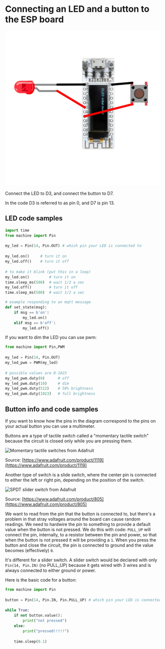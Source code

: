 # Connecting an LED and a button to the ESP board

![wiring diagram](wiring-led-button.JPG)

Connect the LED to D3, and connect the button to D7.

In the code D3 is referred to as pin 0, and D7 is pin 13.

## LED code samples

```python
import time
from machine import Pin

my_led = Pin(14, Pin.OUT) # which pin your LED is connected to

my_led.on()     # turn it on
my_led.off()    # turn it off

# to make it blink (put this in a loop)
my_led.on()         # turn it on
time.sleep_ms(500)  # wait 1/2 a sec
my_led.off()        # turn it off
time.sleep_ms(500)  # wait 1/2 a sec

```

```python
# example responding to an mqtt message
def set_state(msg):
    if msg == b'on':
        my_led.on()
    elif msg == b'off':
        my_led.off()
```

If you want to dim the LED you can use pwm:

```python
from machine import Pin,PWM

my_led = Pin(14, Pin.OUT)
my_led_pwm = PWM(my_led)

# possible values are 0-1023
my_led_pwm.duty(0)      # off
my_led_pwm.duty(10)     # dim
my_led_pwm.duty(512)    # 50% brightness
my_led_pwm.duty(1023)   # full brightness
```

## Button info and code samples

If you want to know how the pins in the diagram correspond to the pins on your actual button you can use a multimeter.

Buttons are a type of tactile switch called a "momentary tactile switch" because the circuit is closed only while you are pressing them.

![Momentary tactile switches from Adafruit](../docs/media/buttons_sm.jpg)

Source: [https://www.adafruit.com/product/1119](https://www.adafruit.com/product/1119)

Another type of switch is a slide switch, where the center pin is connected to either the left or right pin, depending on the position of the switch. 

![SPDT slider switch from Adafruit](../docs/media/switch_slide_spdt.jpg)

Source: [https://www.adafruit.com/product/805](https://www.adafruit.com/product/805)

We want to read from the pin that the button is connected to, but there's a problem in that stray voltages around the board can cause random readings.  We need to hardwire the pin to something to provide a default value when the button is not pressed.  We do this with code: `PULL_UP` will connect the pin, internally, to a resistor between the pin and power, so that when the button is not pressed it will be providing a `1`.  When you press the button and close the circuit, the pin is connected to ground and the value becomes (effectively) `0`.

It's different for a slider switch.  A slider switch would be declared with only `Pin(14, Pin.IN)` (no PULL_UP) because it gets wired with 3 wires and is always connected to either ground or power.

Here is the basic code for a button:

```python
from machine import Pin

button = Pin(14, Pin.IN, Pin.PULL_UP) # which pin your LED is connected to

while True:
	if not button.value():
		print("not pressed")
	else:
		print("pressed!!!!!")
	
	time.sleep(0.1)
```
